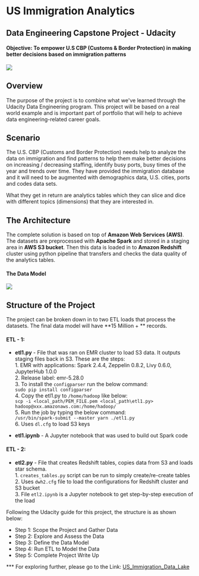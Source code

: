 # US Immigration Analytics
## Data Engineering Capstone Project - Udacity
#### Objective: To empower U.S CBP (Customs & Border Protection) in making better decisions based on immigration patterns

<img src="https://github.com/saurabhsoni5893/US-Immigration-Data-Lake/blob/master/images/DataLake.png" align="centre">

## Overview

The purpose of the project is to combine what we've learned through the Udacity Data Engineering program. This project will be based on a real world example and is important part of  portfolio that will help to achieve data engineering-related career goals.

## Scenario

The U.S. CBP (Customs and Border Protection) needs help to analyze the data on immigration and find patterns to help them make better decisions on increasing / decreasing staffing, identify busy ports, busy times of the year and trends over time. They have provided the immigration database and it will need to be augmented with demographics data, U.S. cities, ports and codes data sets. 

What they get in return are analytics tables which they can slice and dice with different topics (dimensions) that they are interested in. 

## The Architecture

The complete solution is based on top of **Amazon Web Services (AWS)**. The datasets are preprocessed with **Apache Spark** and stored in a staging area in **AWS S3 bucket**. Then this data is loaded in to **Amazon Redshift** cluster using python pipeline that transfers and checks the data quality of the analytics tables.

#### The Data Model

![](https://github.com/saurabhsoni5893/US-Immigration-Data-Lake/blob/master/images/star-schema.PNG)

## Structure of the Project

The project can be broken down in to two ETL loads that process the datasets. The final data model will have **15 Million + **  records. 
#### ETL - 1:
- **etl1.py** - File that was ran on EMR cluster to load S3 data. It outputs staging files back in S3. These are the steps: <br>
        1. EMR with applications: Spark 2.4.4, Zeppelin 0.8.2, Livy 0.6.0, JupyterHub 1.0.0 <br>
        2. Release label: emr-5.28.0<br>
        3. To install the `configparser` run the below command:<br> 
        `sudo pip install configparser` <br>
        4. Copy the etl1.py to `/home/hadoop` like below:<br>
        `scp -i <local_path/PEM_FILE.pem <local_path\etl1.py> hadoop@xxx.amazonaws.com:/home/hadoop/`<br>
        5. Run the job by typing the below command: <br> 
        `/usr/bin/spark-submit --master yarn ./etl1.py`<br>
        6. Uses `dl.cfg` to load S3 keys

- **etl1.ipynb** - A Jupyter notebook that was used to build out Spark code


#### ETL - 2:
- **etl2.py** - File that creates Redshift tables, copies data from S3 and loads star schema.<br>
        1. `creates_tables.py` script can be run to simply create/re-create tables<br>
        2. Uses `dwh2.cfg` file to load the configurations for Redshift cluster and S3 bucket<br>
        3. File `etl2.ipynb` is a Jupyter notebook to get step-by-step execution of the load<br>

Following the Udacity guide for this project, the structure is as shown below:

 - Step 1: Scope the Project and Gather Data
 - Step 2: Explore and Assess the Data
 - Step 3: Define the Data Model
 - Step 4: Run ETL to Model the Data
 - Step 5: Complete Project Write Up

*** For exploring further, please go to the 
Link: [US_Immigration_Data_Lake](https://github.com/saurabhsoni5893/US-Immigration-Data-Lake/blob/master/US_Immigration_Data_Lake.ipynb)